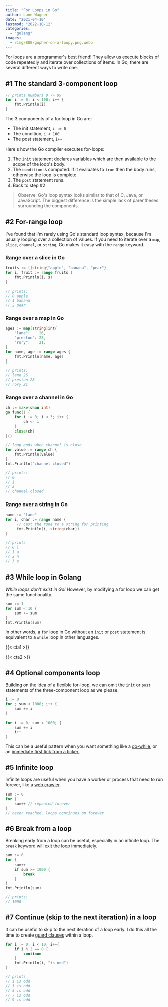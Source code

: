 ```yaml
---
title: "For Loops in Go"
author: Lane Wagner
date: "2021-04-10"
lastmod: "2022-10-12"
categories: 
  - "golang"
images:
  - /img/800/gopher-on-a-loopy.png.webp
---
```


For loops are a programmer's best friend! They allow us execute blocks of code repeatedly and iterate over collections of items. In Go, there are several different ways to write one.

## #1 The standard 3-component loop

```go
// prints numbers 0 -> 99
for i := 0; i < 100; i++ {
    fmt.Println(i)
}
```

The 3 components of a for loop in Go are:

* The init statement, `i := 0`
* The condition, `i < 100`
* The post statement, `i++`

Here's how the Go compiler executes for-loops:

1. The `init` statement declares variables which are then available to the scope of the loop's body.
2. The `condition` is computed. If it evaluates to `true` then the body runs, otherwise the loop is complete.
3. The `post` statement runs.
4. Back to step #2

> Observe: Go's loop syntax looks similar to that of C, Java, or JavaScript. The biggest difference is the simple lack of parentheses surrounding the components. 

## #2 For-range loop

I've found that I'm rarely using Go's standard loop syntax, because I'm usually looping over a collection of values. If you need to iterate over a `map`, `slice`, `channel`, or `string`, Go makes it easy with the `range` keyword.

### Range over a slice in Go

```go
fruits := []string{"apple", "banana", "pear"}
for i, fruit := range fruits {
    fmt.Println(i, s)
}

// prints:
// 0 apple
// 1 banana
// 2 pear
```

### Range over a map in Go

```go
ages := map[string]int{
    "lane":    26,
    "preston": 28,
    "rory":    21,
}
for name, age := range ages {
    fmt.Println(name, age)
}

// prints:
// lane 26
// preston 28
// rory 21
```

### Range over a channel in Go

```go
ch := make(chan int)
go func() {
    for i := 0; i < 3; i++ {
        ch <- i
    }
    close(ch)
}()

// loop ends when channel is close
for value := range ch {
    fmt.Println(value)
}
fmt.Println("channel closed")

// prints:
// 0
// 1
// 2
// channel closed
```

### Range over a string in Go

```go
name := "lane"
for i, char := range name {
     // cast the rune to a string for printing 
     fmt.Println(i, string(char))
}

// prints
// 0 l
// 1 a
// 2 n
// 3 e
```

## #3 While loop in Golang

*While loops don't exist in Go!* However, by modifying a for loop we can get the same functionality.

```go
sum := 1
for sum < 10 {
    sum += sum
}
fmt.Println(sum)
```

In other words, a `for` loop in Go without an `init` or `post` statement is equivalent to a `while` loop in other languages.

{{< cta1 >}}

{{< cta2 >}}

## #4 Optional components loop

Building on the idea of a flexible for-loop, we can omit the `init` or `post` statements of the three-component loop as we please.

```go
i := 0
for ; sum < 1000; i++ {
    sum += i
}

for i := 0; sum < 1000; {
    sum += i
    i++
}
```

This can be a useful pattern when you want something like a [do-while](https://developer.mozilla.org/en-US/docs/Web/JavaScript/Reference/Statements/do...while), or an [immediate first tick from a ticker.](/golang/range-over-ticker-in-go-with-immediate-first-tick/)

## #5 Infinite loop

Infinite loops are useful when you have a worker or process that need to run forever, like a [web crawler](https://boot.dev/build/link-analyzer).

```go
sum := 0
for {
    sum++ // repeated forever
}
// never reached, loops continues on forever
```

## #6 Break from a loop

Breaking early from a loop can be useful, especially in an infinite loop. The `break` keyword will exit the loop immediately.

```go
sum := 0
for {
    sum++
    if sum >= 1000 {
        break
    }
}
fmt.Println(sum)

// prints:
// 1000
```

## #7 Continue (skip to the next iteration) in a loop

It can be useful to skip to the next iteration of a loop early. I do this all the time to create [guard clauses](/clean-code/guard-clauses/) within a loop.

```go
for i := 0; i < 10; i++{
    if i % 2 == 0 {
        continue
    }
    fmt.Println(i, "is odd")
}

// prints
// 1 is odd
// 3 is odd
// 5 is odd
// 7 is odd
// 9 is odd
```
